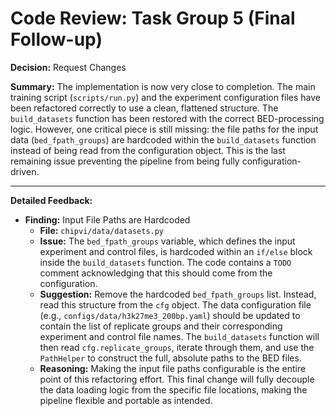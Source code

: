 # Code Review: Task Group 5 (Final Follow-up)

**Decision:** Request Changes

**Summary:**
The implementation is now very close to completion. The main training script (`scripts/run.py`) and the experiment configuration files have been refactored correctly to use a clean, flattened structure. The `build_datasets` function has been restored with the correct BED-processing logic. However, one critical piece is still missing: the file paths for the input data (`bed_fpath_groups`) are hardcoded within the `build_datasets` function instead of being read from the configuration object. This is the last remaining issue preventing the pipeline from being fully configuration-driven.

---

**Detailed Feedback:**
*   **Finding:** Input File Paths are Hardcoded
    *   **File:** `chipvi/data/datasets.py`
    *   **Issue:** The `bed_fpath_groups` variable, which defines the input experiment and control files, is hardcoded within an `if/else` block inside the `build_datasets` function. The code contains a `TODO` comment acknowledging that this should come from the configuration.
    *   **Suggestion:** Remove the hardcoded `bed_fpath_groups` list. Instead, read this structure from the `cfg` object. The data configuration file (e.g., `configs/data/h3k27me3_200bp.yaml`) should be updated to contain the list of replicate groups and their corresponding experiment and control file names. The `build_datasets` function will then read `cfg.replicate_groups`, iterate through them, and use the `PathHelper` to construct the full, absolute paths to the BED files.
    *   **Reasoning:** Making the input file paths configurable is the entire point of this refactoring effort. This final change will fully decouple the data loading logic from the specific file locations, making the pipeline flexible and portable as intended.
